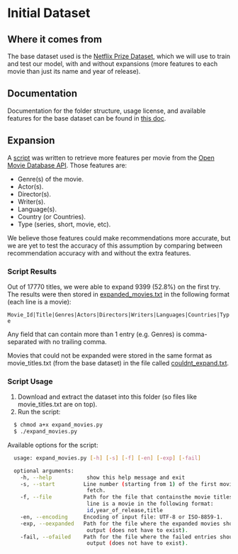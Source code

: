 # Initial Dataset

## Where it comes from
The base dataset used is the [Netflix Prize Dataset](http://academictorrents.com/details/9b13183dc4d60676b773c9e2cd6de5e5542cee9a), which we will use to train and test our model, with and without expansions (more features to each movie than just its name and year of release).

## Documentation
Documentation for the folder structure, usage license, and available features for the base dataset can be found in [this doc](https://drive.google.com/open?id=1Y8-AS24vKaMuszutCyM-rZ_IFINn1nNkTlU1zmUp3ng).

## Expansion
A [script](expand_movies.py) was written to retrieve more features per movie from the [Open Movie Database API](http://omdbapi.com). Those features are:
  - Genre(s) of the movie.
  - Actor(s).
  - Director(s).
  - Writer(s).
  - Language(s).
  - Country (or Countries).
  - Type (series, short, movie, etc).
  
We believe those features could make recommendations more accurate, but we are yet to test the accuracy of this assumption by comparing between recommendation accuracy with and without the extra features.

### Script Results
Out of 17770 titles, we were able to expand 9399 (52.8%) on the first try. The results were then stored in [expanded_movies.txt](expanded_movies.txt) in the following format (each line is a movie):

  ```Movie_Id|Title|Genres|Actors|Directors|Writers|Languages|Countries|Type```

Any field that can contain more than 1 entry (e.g. Genres) is comma-separated with no trailing comma.

Movies that could not be expanded were stored in the same format as movie_titles.txt (from the base dataset) in the file called [couldnt_expand.txt](couldnt_expand.txt).

### Script Usage
1. Download and extract the dataset into this folder (so files like movie_titles.txt are on top).
2. Run the script:

  ```bash
    $ chmod a+x expand_movies.py
    $ ./expand_movies.py
  ```
  Available options for the script:
  
  ```bash
    usage: expand_movies.py [-h] [-s] [-f] [-en] [-exp] [-fail]

    optional arguments:
      -h, --help           show this help message and exit
      -s, --start         Line number (starting from 1) of the first movie to
                           fetch.
      -f, --file          Path for the file that containsthe movie titles (every
                           line is a movie in the following format:
                           id,year_of_release,title
      -en, --encoding     Encoding of input file: UTF-8 or ISO-8859-1.
      -exp, --oexpanded   Path for the file where the expanded movies should be
                           output (does not have to exist).
      -fail, --ofailed    Path for the file where the failed entries should be
                           output (does not have to exist).
   ```
